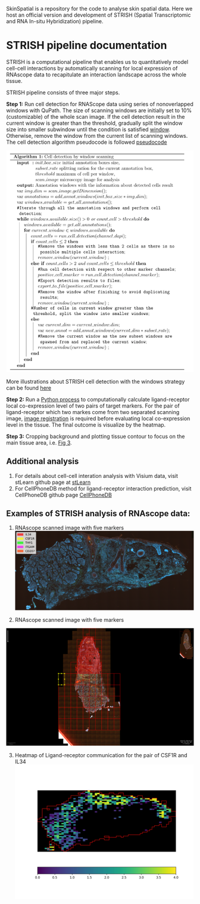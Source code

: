 SkinSpatial is a repository for the code to analyse skin spatial data. Here we host an official version and development of STRISH (Spatial Transcriptomic and RNA In-situ Hybridization) pipeline. 

# STRISH pipeline documentation 

STRISH is a computational pipeline that enables us to quantitatively model cell-cell interactions by automatically scanning for local expression of RNAscope data to recapitulate an interaction landscape across the whole tissue.

STRISH pipeline consists of three major steps. 


   **Step 1:** Run cell detection for RNAScope data using series of nonoverlapped windows with QuPath. The size of scanning windows are initially set to 10% (customizable) of the whole scan image. If the cell detection result in the current window is greater than the threshold, gradually split the window size into smaller subwindow until the condition is satisfied [window](#window_scan). Otherwise, remove the window from the current list of scanning windows. The cell detection algorithm pseudocode is followed [pseudocode](#pseudocode)   

<a id="pseudocode"><img src="/figures/Pseudocode_STRISH_detection.png" alt="drawing" width="575"/></a>

More illustrations about STRISH cell detection with the windows strategy can be found [here](STRISH/QuPath_pipelines/README.md)
   
   **Step 2:** Run a [Python process](STRISH/Python_pipelines/RNAscope_CCC_analysis_pipeline.ipynb) to computationally calculate ligand-receptor local co-expression level of two pairs of target markers. For the pair of ligand-receptor which two markes come from two separated scanning image, [image registration](STRISH/Python_pipelines/Images_registration.ipynb) is required before evaluating local co-expression level in the tissue. The final outcome is visualize by the heatmap. 
   
   **Step 3:** Cropping background and plotting tissue contour to focus on the main tissue area, i.e. [Fig 3](#lr_interaction). 
   
## Additional analysis
1. For details about cell-cell interation analysis with Visium data, visit stLearn github page at [stLearn](https://github.com/BiomedicalMachineLearning/stLearn) 
2. For CellPhoneDB method for ligand-receptor interaction prediction, visit CellPhoneDB github page [CellPhoneDB](https://github.com/Teichlab/cellphonedb)
## Examples of STRISH analysis of RNAscope data: 

1. RNAscope scanned image with five markers
<a id="img_regis">![Merged image](/figures/merged_5_channels_image.png)</a>

2. RNAscope scanned image with five markers
<!-- <a id="window_scan">![Cells detection](/figures/scene1_step2_img.png =2x)</a> -->
<a id="window_scan"><img src="/figures/scene1_step2_img.png" alt="drawing"/></a>

3. Heatmap of Ligand-receptor communication for the pair of CSF1R and IL34
<a id="lr_interaction">![LR interation](/figures/collocalization_scene1_CSF1R_IL34.jpg)</a>

 


